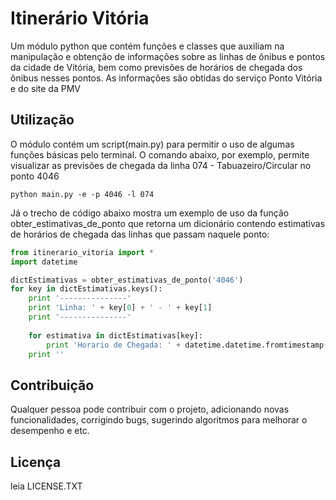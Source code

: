 # Itinerário Vitória

Um módulo python que contém funções e classes que auxiliam na manipulação e obtenção de informações sobre as linhas de ônibus e pontos da cidade de Vitória, bem como previsões de horários de chegada dos ônibus nesses pontos. As informações são obtidas do serviço Ponto Vitória e do site da PMV

## Utilização

O módulo contém um script(main.py) para permitir o uso de algumas funções básicas pelo terminal. O comando abaixo, por exemplo, permite visualizar as previsões de chegada da linha 074 - Tabuazeiro/Circular no ponto 4046
```
python main.py -e -p 4046 -l 074
```
Já o trecho de código abaixo mostra um exemplo de uso da função obter\_estimativas\_de\_ponto que retorna um dicionário contendo estimativas de horários de chegada das linhas que passam naquele ponto:

```python
from itinerario_vitoria import *
import datetime

dictEstimativas = obter_estimativas_de_ponto('4046')
for key in dictEstimativas.keys():
    print '---------------'
    print 'Linha: ' + key[0] + ' - ' + key[1]
    print '---------------'
    
    for estimativa in dictEstimativas[key]:
        print 'Horario de Chegada: ' + datetime.datetime.fromtimestamp(estimativa.HorarioDeChegada/1000).ctime()
	print ''
```

## Contribuição

Qualquer pessoa pode contribuir com o projeto, adicionando novas funcionalidades, corrigindo bugs, sugerindo algoritmos para melhorar o desempenho e etc.

## Licença

leia LICENSE.TXT

